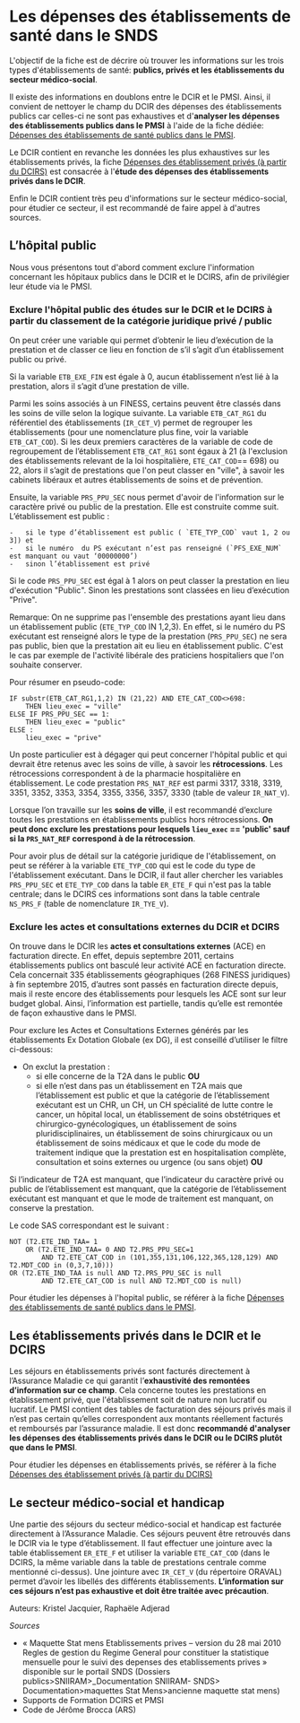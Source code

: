 # Les dépenses des établissements de santé dans le SNDS

L'objectif de la fiche est de décrire où trouver les informations sur les trois types d'établissements de santé: 
**publics, privés et les établissements du secteur médico-social**.

Il existe des informations en doublons entre le DCIR et le PMSI. Ainsi, il convient de nettoyer le champ du DCIR des dépenses des établissements publics 
car celles-ci ne sont pas exhaustives et d'**analyser les dépenses des établissements publics dans le PMSI** à l'aide de la fiche dédiée: 
[Dépenses des établissements de santé publics dans le PMSI](../fiches/depenses_hopital_public.md). 

Le DCIR contient en revanche les données les plus exhaustives sur les établissements privés, 
la fiche [Dépenses des établissement privés (à partir du DCIRS)](../fiches/fiche_etab_prive.md) est consacrée à l'**étude des dépenses des établissements privés dans le DCIR**.

Enfin le DCIR contient très peu d'informations sur le secteur médico-social, pour étudier ce secteur, il est recommandé de faire appel à d'autres sources. 


## L’hôpital public

Nous vous présentons tout d'abord comment exclure l'information concernant les hôpitaux publics dans le DCIR et le DCIRS, afin
de privilégier leur étude via le PMSI. 


### Exclure l'hôpital public des études sur le DCIR et le DCIRS à partir du classement de la catégorie juridique privé / public

On peut créer une variable qui permet d’obtenir le lieu d’exécution de la prestation et de classer ce lieu en fonction de s’il s’agit
d’un établissement public ou privé. 

Si la variable `ETB_EXE_FIN` est égale à 0, aucun établissement n’est lié à la prestation, alors il s’agit d’une prestation de ville. 

Parmi les soins associés à un FINESS, certains peuvent être classés dans les soins de ville selon la logique suivante. 
La variable `ETB_CAT_RG1` du référentiel des établissements (`IR_CET_V`) permet de regrouper les établissements 
(pour une nomenclature plus fine, voir la variable `ETB_CAT_COD`).
Si les deux premiers caractères de la variable de code de regroupement de l’établissement `ETB_CAT_RG1` sont égaux à 21 
(à l'exclusion des établissements relevant de la loi hospitalière, `ETE_CAT_COD`== 698) ou 22, alors il s’agit de prestations que l'on peut classer en "ville", 
à savoir les cabinets libéraux et autres établissements de soins et de prévention. 

Ensuite, la variable `PRS_PPU_SEC` nous permet d'avoir de l'information sur le caractère privé ou public de la prestation. 
Elle est construite comme suit. L’établissement est public :

    - 	si le type d’établissement est public ( `ETE_TYP_COD` vaut 1, 2 ou 3]) et 
    - 	si le numéro  du PS exécutant n’est pas renseigné (`PFS_EXE_NUM` est manquant ou vaut ‘00000000’)
    -	sinon l’établissement est privé 

Si le code `PRS_PPU_SEC` est égal à 1 alors on peut classer la prestation en lieu d'exécution "Public". 
Sinon les prestations sont classées en lieu d’exécution "Prive".

Remarque: On ne supprime pas l'ensemble des prestations ayant lieu dans un établissement public (`ETE_TYP_COD` IN 1,2,3). En effet, si le numéro du PS exécutant est 
renseigné alors le type de la prestation (`PRS_PPU_SEC`) ne sera pas public, bien que la prestation ait eu lieu en établissement public. 
C'est le cas par exemple de l'activité libérale des praticiens hospitaliers que l'on souhaite conserver. 

Pour résumer en pseudo-code:
```
IF substr(ETB_CAT_RG1,1,2) IN (21,22) AND ETE_CAT_COD<>698:
    THEN lieu_exec = "ville"
ELSE IF PRS_PPU_SEC == 1:
    THEN lieu_exec = "public"
ELSE : 
    lieu_exec = "prive"
```

Un poste particulier est à dégager qui peut concerner l'hôpital public et qui devrait être retenus avec les soins de ville, 
à savoir les **rétrocessions**.
Les rétrocessions correspondent à de la pharmacie hospitalière en établissement. Le code prestation `PRS_NAT_REF` est parmi 
3317, 3318, 3319, 3351, 3352, 3353, 3354, 3355, 3356, 3357, 3330 (table de valeur `IR_NAT_V`). 

Lorsque l’on travaille sur les **soins de ville**, il est recommandé d’exclure toutes les prestations en établissements publics hors rétrocessions. 
**On peut donc exclure les prestations pour lesquels `lieu_exec` == 'public' sauf si la `PRS_NAT_REF` correspond à de la rétrocession**.

Pour avoir plus de détail sur la catégorie juridique de l'établissement, on peut se référer à la variable `ETE_TYP_COD` qui est le code du type 
de l'établissement exécutant. 
Dans le DCIR, il faut aller chercher les variables `PRS_PPU_SEC` et `ETE_TYP_COD` dans la table `ER_ETE_F` qui n'est pas la table centrale; 
dans le DCIRS ces informations sont dans la table centrale `NS_PRS_F` (table de nomenclature `IR_TYE_V`).

### Exclure les actes et consultations externes du DCIR et DCIRS

On trouve dans le DCIR les **actes et consultations externes** (ACE) en facturation directe. 
En effet, depuis septembre 2011, certains établissements publics ont basculé leur activité ACE en facturation directe. 
Cela concernait 335 établissements géographiques (268 FINESS juridiques) à fin septembre 2015, d’autres sont passés en 
facturation directe depuis, mais il reste encore des établissements pour lesquels les ACE sont sur leur budget global. 
Ainsi, l’information est partielle, tandis qu’elle est remontée de façon exhaustive dans le PMSI.

Pour exclure les Actes et Consultations Externes générés par les établissements Ex Dotation Globale (ex DG), il est conseillé d’utiliser 
le filtre ci-dessous:

-	On exclut la prestation :
	- si elle concerne de la T2A dans le public **OU** 
    - si elle n’est dans pas un établissement en T2A mais que l’établissement est public et que la catégorie de l’établissement exécutant est un CHR,
un CH, un CH spécialité de lutte contre le cancer, un hôpital local, un établissement de soins obstétriques et chirurgico-gynécologiques,
un établissement de soins pluridisciplinaires, un établissement de soins chirurgicaux ou un établissement de soins médicaux et que le code 
du mode de traitement indique que la prestation est en hospitalisation complète, consultation et soins externes ou urgence (ou sans objet) **OU**

Si l’indicateur de T2A est manquant, que l’indicateur du caractère privé ou public de l’établissement est manquant, 
que la catégorie de l’établissement exécutant est manquant et que le mode de  traitement est manquant, on conserve la prestation. 

Le code SAS correspondant est le suivant :
```
NOT (T2.ETE_IND_TAA= 1  
    OR (T2.ETE_IND_TAA= 0 AND T2.PRS_PPU_SEC=1 
        AND T2.ETE_CAT_COD in (101,355,131,106,122,365,128,129) AND T2.MDT_COD in (0,3,7,10)))
OR (T2.ETE_IND_TAA is null AND T2.PRS_PPU_SEC is null 
        AND T2.ETE_CAT_COD is null AND T2.MDT_COD is null)
```


Pour étudier les dépenses à l'hopital public, se référer à la fiche [Dépenses des établissements de santé publics dans le PMSI](../fiches/depenses_hopital_public.md).


## Les établissements privés dans le DCIR et le DCIRS

Les séjours en établissements privés sont facturés directement à l’Assurance Maladie ce qui garantit l’**exhaustivité des remontées d’information sur ce champ**.
Cela concerne toutes les prestations en établissement privé, que l'établissement soit de nature non lucratif ou lucratif.
Le PMSI contient des tables de facturation des séjours privés mais il n’est pas certain qu’elles correspondent aux montants réellement facturés et 
remboursés par l’assurance maladie.
Il est donc **recommandé d'analyser les dépenses des établissements privés dans le DCIR ou le DCIRS plutôt que dans le PMSI**. 

Pour étudier les dépenses en établissements privés, se référer à la fiche [Dépenses des établissement privés (à partir du DCIRS)](../fiches/fiche_etab_prive.md)


## Le secteur médico-social et handicap

Une partie des séjours du secteur médico-social et handicap est facturée directement à l’Assurance Maladie. 
Ces séjours peuvent être retrouvés dans le DCIR via le type d’établissement. Il faut effectuer une jointure 
avec la table établissement `ER_ETE_F` et utiliser la variable `ETE_CAT_COD` (dans le DCIRS, la même variable
dans la table de prestations centrale comme mentionné ci-dessus). Une jointure avec `IR_CET_V` (du répertoire ORAVAL)
permet d’avoir les libellés des différents établissements.
**L’information sur ces séjours n’est pas exhaustive et doit être traitée avec précaution**. 


Auteurs: Kristel Jacquier, Raphaële Adjerad

*Sources* 
-	« Maquette Stat mens Etablissements prives – version du 28 mai 2010 Regles de gestion du Regime General pour constituer la statistique mensuelle pour le suivi des depenses des etablissements prives » disponible sur le portail SNDS (Dossiers publics>SNIIRAM>_Documentation SNIIRAM- SNDS> Documentation>maquettes Stat Mens>ancienne maquette stat mens)
-	Supports de Formation DCIRS et PMSI
-	Code de Jérôme Brocca (ARS)



